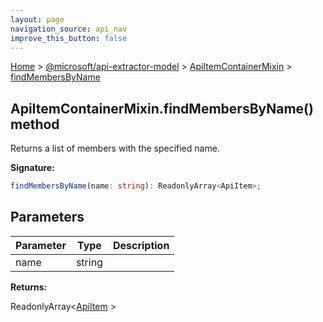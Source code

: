 ```yaml
---
layout: page
navigation_source: api_nav
improve_this_button: false
---
```



[Home](./index.md) &gt; [@microsoft/api-extractor-model](./api-extractor-model.md) &gt; [ApiItemContainerMixin](./api-extractor-model.apiitemcontainermixin.md) &gt; [findMembersByName](./api-extractor-model.apiitemcontainermixin.findmembersbyname.md)

## ApiItemContainerMixin.findMembersByName() method

Returns a list of members with the specified name.

<b>Signature:</b>

```typescript
findMembersByName(name: string): ReadonlyArray<ApiItem>;
```

## Parameters

|  Parameter | Type | Description |
|  --- | --- | --- |
|  name | string |  |

<b>Returns:</b>

ReadonlyArray&lt;[ApiItem](./api-extractor-model.apiitem.md) &gt;
